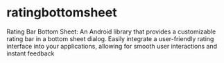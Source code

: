 # ratingbottomsheet
Rating Bar Bottom Sheet: An Android library that provides a customizable rating bar in a bottom sheet dialog. Easily integrate a user-friendly rating interface into your applications, allowing for smooth user interactions and instant feedback
